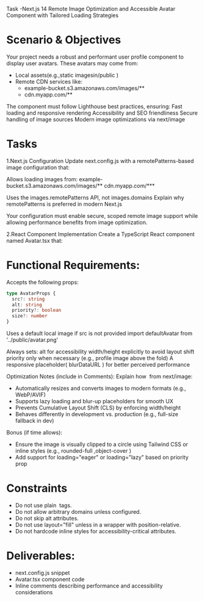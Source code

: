Task -Next.js 14 Remote Image Optimization and Accessible Avatar Component with Tailored Loading Strategies
# Scenario & Objectives
Your project needs a robust and performant user profile component to display user avatars. These avatars may come from:

- Local assets(e.g.,static imagesin/public )
- Remote CDN services like:
  - example-bucket.s3.amazonaws.com/images/**
  - cdn.myapp.com/**

The component must follow Lighthouse best practices, ensuring:
  Fast loading and responsive rendering
  Accessibility and SEO friendliness
  Secure handling of image sources
  Modern image optimizations via next/image

# Tasks
1.Next.js Configuration
Update next.config.js with a remotePatterns-based image configuration that:

Allows loading images from:
  example-bucket.s3.amazonaws.com/images/**
  cdn.myapp.com/***

Uses the images.remotePatterns APl, not images.domains
Explain why remotePatterns is preferred in modern Next.js

Your configuration must enable secure, scoped remote image support while allowing performance benefits from image optimization.

2.React Component Implementation
Create a TypeScript React component named Avatar.tsx that:
# Functional Requirements:
Accepts the following props:
```ts
type AvatarProps {
  src?: string
  alt: string
  priority?: boolean
  size?: number
}
```

Uses a default local image if src is not provided
import defaultAvatar from '../public/avatar.png'

Always sets:
  alt for accessibility
  width/height explicitly to avoid layout shift
  priority only when necessary (e.g., profile image above the fold)
  A responsive placeholder( blurDataURL ) for better perceived performance

Optimization Notes (include in Comments):
  Explain how <Image> from next/image:
  - Automatically resizes and converts images to modern formats (e.g., WebP/AVIF)
  - Supports lazy loading and blur-up placeholders for smooth UX
  - Prevents Cumulative Layout Shift (CLS) by enforcing width/height
  - Behaves differently in development vs. production (e.g., full-size fallback in dev)

Bonus (if time allows):
- Ensure the image is visually clipped to a circle using Tailwind CSS or inline styles (e.g., rounded-full ,object-cover )
- Add support for loading="eager" or loading="lazy" based on priority prop

# Constraints
- Do not use plain <img> tags.
- Do not allow arbitrary domains unless configured.
- Do not skip alt attributes.
- Do not use layout="fill" unless in a wrapper with position-relative.
- Do not hardcode inline styles for accessibility-critical attributes.

# Deliverables:
- next.config.js snippet
- Avatar.tsx component code
- Inline comments describing performance and accessibility considerations